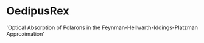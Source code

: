 # OedipusRex
'Optical Absorption of Polarons in the Feynman-Hellwarth-Iddings-Platzman Approximation'

